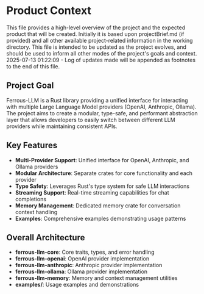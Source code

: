 # Product Context

This file provides a high-level overview of the project and the expected product that will be created. Initially it is based upon projectBrief.md (if provided) and all other available project-related information in the working directory. This file is intended to be updated as the project evolves, and should be used to inform all other modes of the project's goals and context.
2025-07-13 01:22:09 - Log of updates made will be appended as footnotes to the end of this file.

## Project Goal

Ferrous-LLM is a Rust library providing a unified interface for interacting with multiple Large Language Model providers (OpenAI, Anthropic, Ollama). The project aims to create a modular, type-safe, and performant abstraction layer that allows developers to easily switch between different LLM providers while maintaining consistent APIs.

## Key Features

-   **Multi-Provider Support**: Unified interface for OpenAI, Anthropic, and Ollama providers
-   **Modular Architecture**: Separate crates for core functionality and each provider
-   **Type Safety**: Leverages Rust's type system for safe LLM interactions
-   **Streaming Support**: Real-time streaming capabilities for chat completions
-   **Memory Management**: Dedicated memory crate for conversation context handling
-   **Examples**: Comprehensive examples demonstrating usage patterns

## Overall Architecture

-   **ferrous-llm-core**: Core traits, types, and error handling
-   **ferrous-llm-openai**: OpenAI provider implementation
-   **ferrous-llm-anthropic**: Anthropic provider implementation
-   **ferrous-llm-ollama**: Ollama provider implementation
-   **ferrous-llm-memory**: Memory and context management utilities
-   **examples/**: Usage examples and demonstrations
